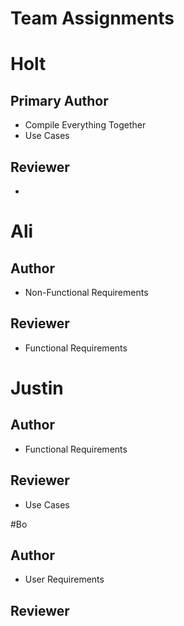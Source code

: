 # Team Assignments

# Holt

## Primary Author
- Compile Everything Together
- Use Cases

## Reviewer
- 

# Ali

## Author
- Non-Functional Requirements
## Reviewer
- Functional Requirements

# Justin

## Author
- Functional Requirements

## Reviewer

- Use Cases

#Bo

## Author
- User Requirements

## Reviewer
